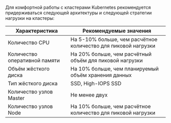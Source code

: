Для комфортной работы с кластерами Kubernetes рекомендуется придерживаться следующей архитектуры и следующей стратегии нагрузки на кластеры:

| Характеристика                    | Рекомендуемые значения                                            |
| --------------------------------- | ----------------------------------------------------------------- |
| Количество CPU                    | На 5-10% больше, чем расчётное количество для пиковой нагрузки    |
| Количество оперативной памяти     | На 20% больше, чем расчётный объём для пиковой нагрузки           |
| Объём жёсткого диска              | На 10% больше, чем планируемый объём хранения данных              |
| Тип жёсткого диска                | SSD, High-IOPS SSD                                                |
| Количество узлов Master           | Не менее двух                                                     |
| Количество узлов Node             | На 10% больше, чем расчётное количество для пиковой нагрузки      |
